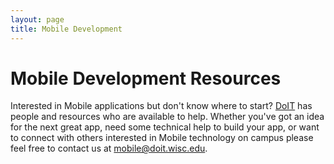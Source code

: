 ```yaml
---
layout: page
title: Mobile Development
---
```


# Mobile Development Resources

Interested in Mobile applications but don't know where to start?  [DoIT](http://www.doit.wisc.edu) has people and resources who are available to help.  Whether you've got an idea for the next great app, need some technical help to build your app, or want to connect with others interested in Mobile technology on campus please feel free to contact us at <mobile@doit.wisc.edu>.